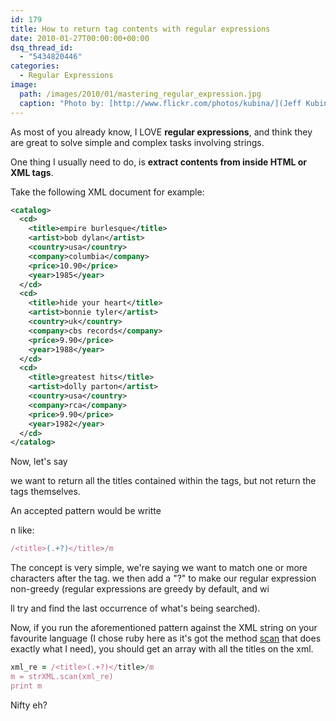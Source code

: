 ```yaml
---
id: 179
title: How to return tag contents with regular expressions
date: 2010-01-27T00:00:00+00:00
dsq_thread_id:
  - "5434820446"
categories:
  - Regular Expressions
image: 
  path: /images/2010/01/mastering_regular_expression.jpg
  caption: "Photo by: [http://www.flickr.com/photos/kubina/](Jeff Kubina)"
---
```


As most of you already know, I LOVE **regular expressions**, and think they are great to solve simple and complex tasks involving strings.
  
One thing I usually need to do, is **extract contents from inside HTML or XML tags**.
  
Take the following XML document for example:<!--more-->

```xml
<catalog>
  <cd>
    <title>empire burlesque</title>
    <artist>bob dylan</artist>
    <country>usa</country>
    <company>columbia</company>
    <price>10.90</price>
    <year>1985</year>
  </cd>
  <cd>
    <title>hide your heart</title>
    <artist>bonnie tyler</artist>
    <country>uk</country>
    <company>cbs records</company>
    <price>9.90</price>
    <year>1988</year>
  </cd>
  <cd>
    <title>greatest hits</title>
    <artist>dolly parton</artist>
    <country>usa</country>
    <company>rca</company>
    <price>9.90</price>
    <year>1982</year>
  </cd>
</catalog>
```

Now, let's say
  
we want to return all the titles contained within the tags, but not return the tags themselves.
  
An accepted pattern would be writte
  
n like:

```javascript
/<title>(.+?)</title>/m
```

The concept is very simple, we're saying we want to match one or more characters after the tag. we then add a "?" to make our regular expression non-greedy (regular expressions are greedy by default, and wi
  
ll try and find the last occurrence of what's being searched).
  
Now, if you run the aforementioned pattern against the XML string on your favourite language (I chose ruby here as it's got the method <a title="Ruby Function: Scan" href="http://ruby-doc.org/core-1.9.3/String.html" target="_blank">scan</a> that does exactly what I need), you should get an array with all the titles on the xml.

```ruby
xml_re = /<title>(.+?)</title>/m
m = strXML.scan(xml_re)
print m
```

Nifty eh?
